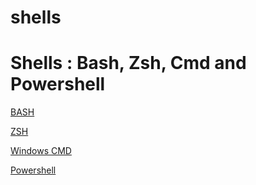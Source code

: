 # shells

# Shells : Bash, Zsh, Cmd and Powershell

[BASH](shells/BASH.md)

[ZSH](shells/ZSH.md)

[Windows CMD](shells/Windows%20CMD.md)

[Powershell](shells/Powershell.md)